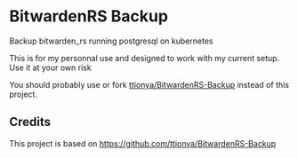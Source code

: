 # BitwardenRS Backup

Backup bitwarden_rs running postgresql on kubernetes

This is for my personnal use and designed to work with my current setup. Use it at your own risk

You should probably use or fork [ttionya/BitwardenRS-Backup](https://github.com/ttionya/BitwardenRS-Backup) instead of this project.

## Credits
This project is based on https://github.com/ttionya/BitwardenRS-Backup
